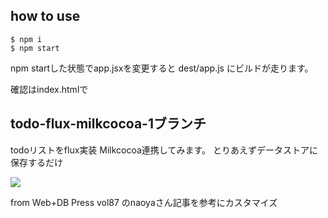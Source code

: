 ## how to use

```
$ npm i
$ npm start
```

npm startした状態でapp.jsxを変更すると dest/app.js にビルドが走ります。

確認はindex.htmlで

## todo-flux-milkcocoa-1ブランチ

todoリストをflux実装
Milkcocoa連携してみます。
とりあえずデータストアに保存するだけ

![](http://i.gyazo.com/647651c91d4c36b242204cf4c18ebc72.gif)

from Web+DB Press vol87 のnaoyaさん記事を参考にカスタマイズ
